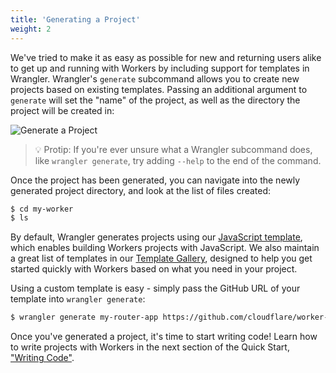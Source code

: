 ```yaml
---
title: 'Generating a Project'
weight: 2
---
```


We've tried to make it as easy as possible for new and returning users alike to get up and running with Workers by including support for templates in Wrangler. Wrangler's `generate` subcommand allows you to create new projects based on existing templates. Passing an additional argument to `generate` will set the "name" of the project, as well as the directory the project will be created in:

![Generate a Project](/quickstart/media/generate-project.gif)

> 💡 Protip: If you're ever unsure what a Wrangler subcommand does, like `wrangler generate`, try adding `--help` to the end of the command.

Once the project has been generated, you can navigate into the newly generated project directory, and look at the list of files created:

```sh
$ cd my-worker
$ ls
```

By default, Wrangler generates projects using our [JavaScript template](https://github.com/cloudflare/worker-template), which enables building Workers projects with JavaScript. We also maintain a great list of templates in our [Template Gallery](/templates), designed to help you get started quickly with Workers based on what you need in your project.

Using a custom template is easy - simply pass the GitHub URL of your template into `wrangler generate`:

```sh
$ wrangler generate my-router-app https://github.com/cloudflare/worker-template-router
```

Once you've generated a project, it's time to start writing code! Learn how to write projects with Workers in the next section of the Quick Start, ["Writing Code"](/quickstart/writing-code).
